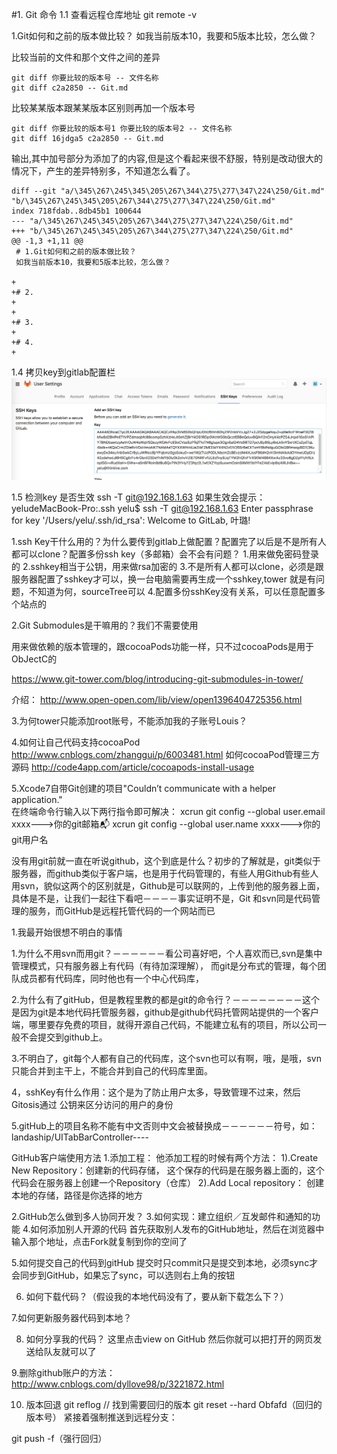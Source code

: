 #1. Git 命令
1.1 查看远程仓库地址
git remote -v


1.Git如何和之前的版本做比较？
如我当前版本10，我要和5版本比较，怎么做？


比较当前的文件和那个文件之间的差异

```
git diff 你要比较的版本号 -- 文件名称
git diff c2a2850 -- Git.md
```
比较某某版本跟某某版本区别则再加一个版本号

```
git diff 你要比较的版本号1 你要比较的版本号2 -- 文件名称
git diff 16jdga5 c2a2850 -- Git.md
```

输出,其中加号部分为添加了的内容,但是这个看起来很不舒服，特别是改动很大的情况下，产生的差异特别多，不知道怎么看了。

```log
diff --git "a/\345\267\245\345\205\267\344\275\277\347\224\250/Git.md" "b/\345\267\245\345\205\267\344\275\277\347\224\250/Git.md"
index 718fdab..8db45b1 100644
--- "a/\345\267\245\345\205\267\344\275\277\347\224\250/Git.md"
+++ "b/\345\267\245\345\205\267\344\275\277\347\224\250/Git.md"
@@ -1,3 +1,11 @@
 # 1.Git如何和之前的版本做比较？
 如我当前版本10，我要和5版本比较，怎么做？
 
+
+# 2.
+
+
+# 3.
+
+# 4.
+
```

1.4 拷贝key到gitlab配置栏
![DAC69D85-E6C8-4E10-BB2B-67585F0CED](media/DAC69D85-E6C8-4E10-BB2B-67585F0CEDC4.png)

1.5 检测key 是否生效
ssh -T git@192.168.1.63
如果生效会提示：
yeludeMacBook-Pro:.ssh yelu$ ssh -T git@192.168.1.63
Enter passphrase for key '/Users/yelu/.ssh/id_rsa': 
Welcome to GitLab, 叶璐!


1.ssh Key干什么用的？为什么要传到gitlab上做配置？配置完了以后是不是所有人都可以clone？配置多份ssh key（多邮箱）会不会有问题？
1.用来做免密码登录的
2.sshkey相当于公钥，用来做rsa加密的
3.不是所有人都可以clone，必须是跟服务器配置了sshkey才可以，换一台电脑需要再生成一个sshkey,tower 就是有问题，不知道为何，sourceTree可以
4.配置多份sshKey没有关系，可以任意配置多个站点的

2.Git Submodules是干嘛用的？我们不需要使用

用来做依赖的版本管理的，跟cocoaPods功能一样，只不过cocoaPods是用于ObJectC的

https://www.git-tower.com/blog/introducing-git-submodules-in-tower/

介绍：
http://www.open-open.com/lib/view/open1396404725356.html

3.为何tower只能添加root账号，不能添加我的子账号Louis？

4.如何让自己代码支持cocoaPod
http://www.cnblogs.com/zhanggui/p/6003481.html
 如何cocoaPod管理三方源码
http://code4app.com/article/cocoapods-install-usage

5.Xcode7自带Git创建的项目"Couldn’t communicate with a helper application."    
在终端命令行输入以下两行指令即可解决：
xcrun git config --global user.email xxxx--->你的git邮箱📬
xcrun git config --global user.name xxxx--->你的git用户名 

没有用git前就一直在听说github，这个到底是什么？初步的了解就是，git类似于服务器，而github类似于客户端，也是用于代码管理的，有些人用Github有些人用svn，貌似这两个的区别就是，Github是可以联网的，上传到他的服务器上面，具体是不是，让我们一起往下看吧－－－－事实证明不是，Git 和svn同是代码管理的服务，而GitHub是远程托管代码的一个网站而已

1.我最开始很想不明白的事情

1.为什么不用svn而用git？－－－－－－看公司喜好吧，个人喜欢而已,svn是集中管理模式，只有服务器上有代码（有待加深理解），
而git是分布式的管理，每个团队成员都有代码库，同时他也有一个中心代码库，

2.为什么有了gitHub，但是教程里教的都是git的命令行？－－－－－－－－这个是因为git是本地代码托管服务器，github是github代码托管网站提供的一个客户端，哪里要存免费的项目，就得开源自己代码，不能建立私有的项目，所以公司一般不会提交到github上。

3.不明白了，git每个人都有自己的代码库，这个svn也可以有啊，哦，是哦，svn只能合并到主干上，不能合并到自己的代码库里面。

4，sshKey有什么作用：这个是为了防止用户太多，导致管理不过来，然后Gitosis通过 公钥来区分访问的用户的身份

5.gitHub上的项目名称不能有中文否则中文会被替换成－－－－－－符号，如：landaship/UITabBarController----


GitHub客户端使用方法
1.添加工程：
     他添加工程的时候有两个方法：
     1).Create New Repository：创建新的代码存储， 这个保存的代码是在服务器上面的，这个代码会在服务器上创建一个Repository（仓库）
     2).Add Local repository：     创建本地的存储，路径是你选择的地方
                    


2.GitHub怎么做到多人协同开发？
3.如何实现：建立组织／互发邮件和通知的功能
4.如何添加别人开源的代码
     首先获取别人发布的GitHub地址，然后在浏览器中输入那个地址，点击Fork就复制到你的空间了


5.如何提交自己的代码到gitHub
     提交时只commit只是提交到本地，必须sync才会同步到GitHub，如果忘了sync，可以选则右上角的按钮


6. 如何下载代码？（假设我的本地代码没有了，要从新下载怎么下？）


7.如何更新服务器代码到本地？


8. 如何分享我的代码？
这里点击view on GitHub 然后你就可以把打开的网页发送给队友就可以了


9.删除github账户的方法：http://www.cnblogs.com/dyllove98/p/3221872.html


10. 版本回退
git reflog  // 找到需要回归的版本
git reset --hard Obfafd（回归的版本号）
紧接着强制推送到远程分支：

git push -f（强行回归）

